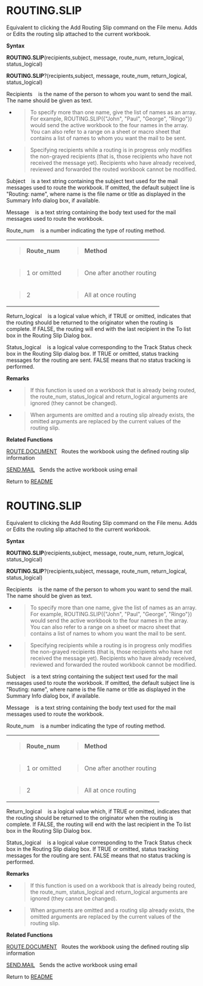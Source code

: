 # ROUTING.SLIP

Equivalent to clicking the Add Routing Slip command on the File menu.
Adds or Edits the routing slip attached to the current workbook.

**Syntax**

**ROUTING.SLIP**(recipients,subject, message, route\_num,
return\_logical, status\_logical)

**ROUTING.SLIP**?(recipients,subject, message, route\_num,
return\_logical, status\_logical)

Recipients&nbsp;&nbsp;&nbsp;&nbsp;is the name of the person to whom you
want to send the mail. The name should be given as text.

  - > To specify more than one name, give the list of names as an array.
    > For example, ROUTING.SLIP({"John", "Paul", "George", "Ringo"})
    > would send the active workbook to the four names in the array. You
    > can also refer to a range on a sheet or macro sheet that contains
    > a list of names to whom you want the mail to be sent.

  - > Specifying recipients while a routing is in progress only modifies
    > the non-grayed recipients (that is, those recipients who have not
    > received the message yet). Recipients who have already received,
    > reviewed and forwarded the routed workbook cannot be modified.

Subject&nbsp;&nbsp;&nbsp;&nbsp;is a text string containing the subject
text used for the mail messages used to route the workbook. If omitted,
the default subject line is "Routing: name", where name is the file name
or title as displayed in the Summary Info dialog box, if available.

Message&nbsp;&nbsp;&nbsp;&nbsp;is a text string containing the body text
used for the mail messages used to route the workbook.

Route\_num&nbsp;&nbsp;&nbsp;&nbsp;is a number indicating the type of
routing method.

<table>
<tbody>
<tr class="odd">
<td><blockquote>
<p><strong>Route_num</strong></p>
</blockquote></td>
<td><blockquote>
<p><strong>Method</strong></p>
</blockquote></td>
</tr>
<tr class="even">
<td><blockquote>
<p>1 or omitted</p>
</blockquote></td>
<td><blockquote>
<p>One after another routing</p>
</blockquote></td>
</tr>
<tr class="odd">
<td><blockquote>
<p>2</p>
</blockquote></td>
<td><blockquote>
<p>All at once routing</p>
</blockquote></td>
</tr>
</tbody>
</table>

Return\_logical&nbsp;&nbsp;&nbsp;&nbsp;is a logical value which, if TRUE
or omitted, indicates that the routing should be returned to the
originator when the routing is complete. If FALSE, the routing will end
with the last recipient in the To list box in the Routing Slip Dialog
box.

Status\_logical&nbsp;&nbsp;&nbsp;&nbsp;is a logical value corresponding
to the Track Status check box in the Routing Slip dialog box. If TRUE or
omitted, status tracking messages for the routing are sent. FALSE means
that no status tracking is performed.

**Remarks**

  - > If this function is used on a workbook that is already being
    > routed, the route\_num, status\_logical and return\_logical
    > arguments are ignored (they cannot be changed).

  - > When arguments are omitted and a routing slip already exists, the
    > omitted arguments are replaced by the current values of the
    > routing slip.

**Related Functions**

[ROUTE.DOCUMENT](ROUTE.DOCUMENT.md)&nbsp;&nbsp;&nbsp;Routes the workbook using the defined
routing slip information

[SEND.MAIL](SEND.MAIL.md)&nbsp;&nbsp;&nbsp;Sends the active workbook using email



Return to [README](README.md#R)

# ROUTING.SLIP

Equivalent to clicking the Add Routing Slip command on the File menu.
Adds or Edits the routing slip attached to the current workbook.

**Syntax**

**ROUTING.SLIP**(recipients,subject, message, route\_num,
return\_logical, status\_logical)

**ROUTING.SLIP**?(recipients,subject, message, route\_num,
return\_logical, status\_logical)

Recipients&nbsp;&nbsp;&nbsp;&nbsp;is the name of the person to whom you
want to send the mail. The name should be given as text.

  - > To specify more than one name, give the list of names as an array.
    > For example, ROUTING.SLIP({"John", "Paul", "George", "Ringo"})
    > would send the active workbook to the four names in the array. You
    > can also refer to a range on a sheet or macro sheet that contains
    > a list of names to whom you want the mail to be sent.

  - > Specifying recipients while a routing is in progress only modifies
    > the non-grayed recipients (that is, those recipients who have not
    > received the message yet). Recipients who have already received,
    > reviewed and forwarded the routed workbook cannot be modified.

Subject&nbsp;&nbsp;&nbsp;&nbsp;is a text string containing the subject
text used for the mail messages used to route the workbook. If omitted,
the default subject line is "Routing: name", where name is the file name
or title as displayed in the Summary Info dialog box, if available.

Message&nbsp;&nbsp;&nbsp;&nbsp;is a text string containing the body text
used for the mail messages used to route the workbook.

Route\_num&nbsp;&nbsp;&nbsp;&nbsp;is a number indicating the type of
routing method.

<table>
<tbody>
<tr class="odd">
<td><blockquote>
<p><strong>Route_num</strong></p>
</blockquote></td>
<td><blockquote>
<p><strong>Method</strong></p>
</blockquote></td>
</tr>
<tr class="even">
<td><blockquote>
<p>1 or omitted</p>
</blockquote></td>
<td><blockquote>
<p>One after another routing</p>
</blockquote></td>
</tr>
<tr class="odd">
<td><blockquote>
<p>2</p>
</blockquote></td>
<td><blockquote>
<p>All at once routing</p>
</blockquote></td>
</tr>
</tbody>
</table>

Return\_logical&nbsp;&nbsp;&nbsp;&nbsp;is a logical value which, if TRUE
or omitted, indicates that the routing should be returned to the
originator when the routing is complete. If FALSE, the routing will end
with the last recipient in the To list box in the Routing Slip Dialog
box.

Status\_logical&nbsp;&nbsp;&nbsp;&nbsp;is a logical value corresponding
to the Track Status check box in the Routing Slip dialog box. If TRUE or
omitted, status tracking messages for the routing are sent. FALSE means
that no status tracking is performed.

**Remarks**

  - > If this function is used on a workbook that is already being
    > routed, the route\_num, status\_logical and return\_logical
    > arguments are ignored (they cannot be changed).

  - > When arguments are omitted and a routing slip already exists, the
    > omitted arguments are replaced by the current values of the
    > routing slip.

**Related Functions**

[ROUTE.DOCUMENT](ROUTE.DOCUMENT.md)&nbsp;&nbsp;&nbsp;Routes the workbook using the defined
routing slip information

[SEND.MAIL](SEND.MAIL.md)&nbsp;&nbsp;&nbsp;Sends the active workbook using email



Return to [README](README.md#R)

